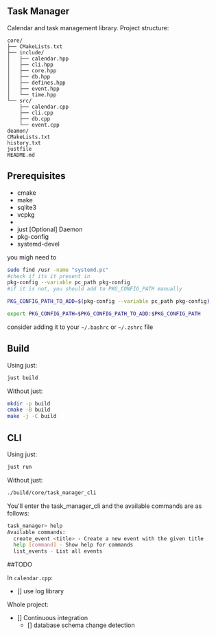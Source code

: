 ## Task Manager

Calendar and task management library. Project structure:

```
core/
├── CMakeLists.txt
├── include/
│   ├── calendar.hpp
│   ├── cli.hpp
│   ├── core.hpp
│   ├── db.hpp
│   ├── defines.hpp
│   ├── event.hpp
│   └── time.hpp
└── src/
    ├── calendar.cpp
    ├── cli.cpp
    ├── db.cpp
    └── event.cpp
deamon/
CMakeLists.txt
history.txt
justfile
README.md

```

## Prerequisites

- cmake
- make
- sqlite3
- vcpkg
-
- just \[Optional\]
  Daemon
- pkg-config
- systemd-devel

you migh need to

```bash
sudo find /usr -name "systemd.pc"
#check if its it present in
pkg-config --variable pc_path pkg-config
#if it is not, you should add to PKG_CONFIG_PATH manually

PKG_CONFIG_PATH_TO_ADD=$(pkg-config --variable pc_path pkg-config)

export PKG_CONFIG_PATH=$PKG_CONFIG_PATH_TO_ADD:$PKG_CONFIG_PATH
```

consider adding it to your `~/.bashrc` or `~/.zshrc` file

## Build

Using just:

```bash
just build
```

Without just:

```bash
mkdir -p build
cmake -B build
make -j -C build
```

## CLI

Using just:

```bash
just run
```

Without just:

```bash
./build/core/task_manager_cli
```

You'll enter the task_manager_cli and the available commands are as follows:

```bash
task_manager> help
Available commands:
  create_event <title> - Create a new event with the given title
  help [command] - Show help for commands
  list_events - List all events

```

##TODO

In `calendar.cpp`:

- [] use log library

Whole project:

- [] Continuous integration
  - [] database schema change detection
